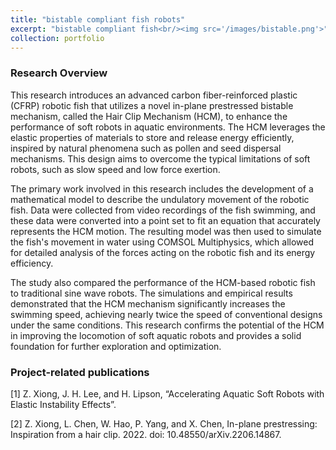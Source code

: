 ```yaml
---
title: "bistable compliant fish robots"
excerpt: "bistable compliant fish<br/><img src='/images/bistable.png'>"
collection: portfolio
---
```


### Research Overview
This research introduces an advanced carbon fiber-reinforced plastic (CFRP) robotic fish that utilizes a novel in-plane prestressed bistable mechanism, called the Hair Clip Mechanism (HCM), to enhance the performance of soft robots in aquatic environments. The HCM leverages the elastic properties of materials to store and release energy efficiently, inspired by natural phenomena such as pollen and seed dispersal mechanisms. This design aims to overcome the typical limitations of soft robots, such as slow speed and low force exertion.

The primary work involved in this research includes the development of a mathematical model to describe the undulatory movement of the robotic fish. Data were collected from video recordings of the fish swimming, and these data were converted into a point set to fit an equation that accurately represents the HCM motion. The resulting model was then used to simulate the fish's movement in water using COMSOL Multiphysics, which allowed for detailed analysis of the forces acting on the robotic fish and its energy efficiency.

The study also compared the performance of the HCM-based robotic fish to traditional sine wave robots. The simulations and empirical results demonstrated that the HCM mechanism significantly increases the swimming speed, achieving nearly twice the speed of conventional designs under the same conditions. This research confirms the potential of the HCM in improving the locomotion of soft aquatic robots and provides a solid foundation for further exploration and optimization.

### Project-related publications
[1] Z. Xiong, J. H. Lee, and H. Lipson, “Accelerating Aquatic Soft Robots with Elastic Instability Effects”.

[2] Z. Xiong, L. Chen, W. Hao, P. Yang, and X. Chen, In-plane prestressing: Inspiration from a hair clip. 2022. doi: 10.48550/arXiv.2206.14867.


